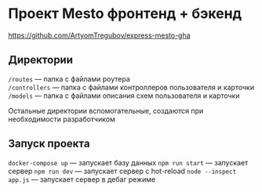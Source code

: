 # Проект Mesto фронтенд + бэкенд

https://github.com/ArtyomTregubov/express-mesto-gha

## Директории

`/routes` — папка с файлами роутера  
`/controllers` — папка с файлами контроллеров пользователя и карточки   
`/models` — папка с файлами описания схем пользователя и карточки  
  
Остальные директории вспомогательные, создаются при необходимости разработчиком

## Запуск проекта

`docker-compose up` — запускает базу данных 
`npm run start` — запускает сервер
`npm run dev` — запускает сервер с hot-reload
`node --inspect app.js` — запускает сервер в дебаг режиме
